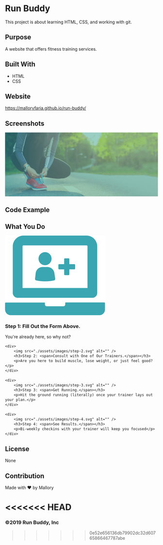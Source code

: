 # Run Buddy
This project is about learning HTML, CSS, and working with git.

## Purpose
A website that offers fitness training services.

## Built With
* HTML
* CSS

## Website
https://malloryfaria.github.io/run-buddy/

## Screenshots

![A runner tying their shoes](/assets/images/hero-bg.jpg?raw=true "A runner tying their shoes")



## Code Example

<!-- "what you do" section -->
<section id="what-you-do" class="steps">
    <h2 class="section-title secondary-border">What You Do</h2> 
    <div>
        <img src="./assets/images/step-1.svg" alt="" />
        <h3>Step 1: <span>Fill Out the Form Above.</span></h3>
        <p>You're already here, so why not?</p>
    </div>
  
    <div>
        <img src="./assets/images/step-2.svg" alt="" />
        <h3>Step 2: <span>Consult with One of Our Trainers.</span></h3>
        <p>Are you here to build muscle, lose weight, or just feel good?</p>
    </div>
  
    <div>
        <img src="./assets/images/step-3.svg" alt="" />
        <h3>Step 3: <span>Get Running.</span></h3>
        <p>Hit the ground running (literally) once your trainer lays out your plan.</p>
    </div>
  
    <div>
        <img src="./assets/images/step-4.svg" alt="" />
        <h3>Step 4: <span>See Results.</span></h3>
        <p>Bi-weekly checkins with your trainer will keep you focused</p>
    </div>
</section>

## License
None

## Contribution
Made with ❤️ by Mallory

<<<<<<< HEAD
=======
### ©️2019 Run Buddy, Inc 
>>>>>>> 0e52e656136db79902dc32d60765866467787abe

